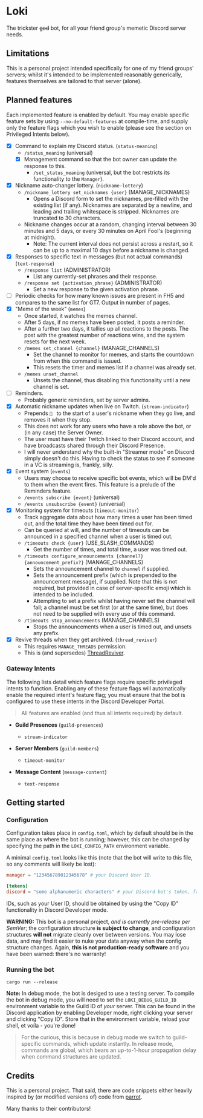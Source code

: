 # Loki
The trickster ~~god~~ bot, for all your friend group's memetic
Discord server needs.

## Limitations

This is a personal project intended specifically for one of my
friend groups' servers; whilst it's intended to be implemented
reasonably generically, features themselves are tailored to that
server (alone).

## Planned features

Each implemented feature is enabled by default.
You may enable specific feature sets by using `--no-default-features` at compile-time,
and supply only the feature flags which you wish to enable (please see the section on
Privileged Intents below).

- [x] Command to explain my Discord status. (`status-meaning`)
  - `/status_meaning` (universal)
  - [x] Management command so that the bot owner can update the
        response to this.
    - `/set_status_meaning` (universal, but the bot restricts its functionality to the `Manager`).
- [x] Nickname auto-changer lottery. (`nickname-lottery`)
  - `/nickname_lottery set_nicknames {user}` (MANAGE_NICKNAMES)
    - Opens a Discord form to set the nicknames, pre-filled with the existing list (if any). Nicknames are separated by a newline, and leading and trailing whitespace is stripped. Nicknames are truncated to 30 characters.
  - Nickname changes occur at a random, changing interval between 30 minutes and 5 days, or every 30 minutes on April Fool's (beginning at midnight).
    - Note: The current interval does not persist across a restart, so it can be up to a maximal 10 days before a nickname is changed.
- [x] Responses to specific text in messages (but not actual commands) (`text-response`)
  - `/response list` (ADMINISTRATOR)
    - List any currently-set phrases and their response.
  - `/response set {activation_phrase}` (ADMINISTRATOR)
    - Set a new response to the given activation phrase.
- [ ] Periodic checks for how many known issues are present in FH5
and compares to the same list for GT7. Output in number of pages.
- [x] "Meme of the week" (`memes`)
  - Once started, it watches the memes channel.
  - After 5 days, if no memes have been posted, it posts a
    reminder.
  - After a further two days, it tallies up all reactions to the
    posts. The post with the greatest number of reactions wins,
    and the system resets for the next week.
  - `/memes set_channel {channel}` (MANAGE_CHANNELS)
    - Set the channel to monitor for memes, and starts the countdown from when this command is issued.
    - This resets the timer and memes list if a channel was already set.
  - `/memes unset_channel`
    - Unsets the channel, thus disabling this functionality until a new channel is set.
- [ ] Reminders.
  - Probably generic reminders, set by server admins.
- [x] Automatic nickname updates when live on Twitch. (`stream-indicator`)
  - Prepends `🔴 ` to the start of a user's nickname when they go live, and removes it when they stop.
  - This does not work for any users who have a role above the bot, or (in any case) the Server Owner.
  - The user must have their Twitch linked to their Discord account, and have broadcasts shared through their Discord Presence.
  - I will never understand why the built-in "Streamer mode" on
    Discord simply doesn't do this. Having to check the status
    to see if someone in a VC is streaming is, frankly, silly.
- [x] Event system (`events`)
  - Users may choose to receive specific bot events, which will be
    DM'd to them when the event fires. This feature is a prelude of
    the Reminders feature.
  - `/events subscribe {event}` (universal)
  - `/events unsubscribe {event}` (universal)
- [x] Monitoring system for timeouts (`timeout-monitor`)
  - Track aggregate data about how many times a user has been timed
    out, and the total time they have been timed out for.
  - Can be queried at will, and the number of timeouts can be announced in a specified channel when a user is timed out.
  - `/timeouts check {user}` (USE_SLASH_COMMANDS)
    - Get the number of times, and total time, a user was timed out.
  - `/timeouts configure_announcements {channel?} {announcement_prefix?}` (MANAGE_CHANNELS)
    - Sets the announcement channel to `channel` if supplied.
    - Sets the announcement prefix (which is prepended to the announcement message), if supplied. Note that this is not required, but provided in case of server-specific emoji which is intended to be included.
    - Attempting to set a prefix whilst having never set the channel will fail; a channel must be set first (or at the same time), but does not need to be supplied with every use of this command.
  - `/timeouts stop_announcements` (MANAGE_CHANNELS)
    - Stops the announcements when a user is timed out, and unsets any prefix.
- [x] Revive threads when they get archived. (`thread_reviver`)
  - This requires `MANAGE_THREADS` permission.
  - This is (and supersedes) [ThreadReviver](https://github.com/Lyrenhex/ThreadReviver).

### Gateway Intents

The following lists detail which feature flags require specific privileged intents to function.
Enabling any of these feature flags will automatically enable the required intent's feature flag;
you must ensure that the bot is configured to use these intents in the Discord Developer Portal.

> All features are enabled (and thus all intents required) by default.

- **Guild Presences** (`guild-presences`)
  - `stream-indicator`

- **Server Members** (`guild-members`)
  - `timeout-monitor`

- **Message Content** (`message-content`)
  - `text-response`

## Getting started

### Configuration

Configuration takes place in `config.toml`, which by default should be in the same place as where the
bot is running; however, this can be changed by specifying the path in the `LOKI_CONFIG_PATH` environment
variable.

A minimal `config.toml` looks like this (note that the bot will write to this file, so any comments will
likely be lost):

```toml
manager = "123456789012345678" # your Discord User ID.

[tokens]
discord = "some alphanumeric characters" # your Discord bot's token, from the Discord developer dashboard.
```

IDs, such as your User ID, should be obtained by using the "Copy ID" functionality in Discord
Developer mode.

**WARNING:** This bot is a personal project, _and is currently pre-release per SemVer_; the configuration
structure **is subject to change**, and configuration structures **will not** migrate cleanly over between
versions. You may lose data, and may find it easier to nuke your data anyway when the config structure
changes. Again, **this is not production-ready software** and you have been warned: there's no warranty!

### Running the bot

`cargo run --release`

**Note:** In debug mode, the bot is desiged to use a testing server.
To compile the bot in debug mode, you will need to set the `LOKI_DEBUG_GUILD_ID`
environment variable to the Guild ID of _your_ server.
This can be found in the Discord application by enabling Developer mode, right
clicking your server and clicking "Copy ID". Store that in the environment variable,
reload your shell, et voíla - you're done!

> For the curious, this is because in debug mode we switch to guild-specific
> commands, which update instantly. In release mode, commands are global, which
> bears an up-to-1-hour propagation delay when command structures are updated.

## Credits

This is a personal project. That said, there are code snippets either
heavily inspired by (or modified versions of) code from
[parrot](https://github.com/aquelemiguel/parrot).

Many thanks to their contributors!
